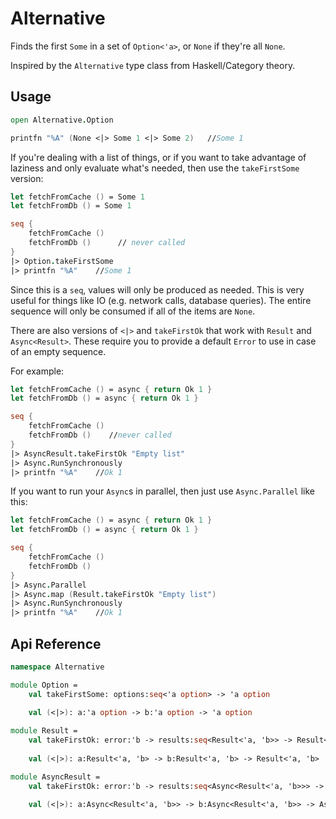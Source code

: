 # Alternative

Finds the first `Some` in a set of `Option<'a>`, or `None` if they're all `None`.

Inspired by the `Alternative` type class from Haskell/Category theory.

## Usage
```fsharp
open Alternative.Option

printfn "%A" (None <|> Some 1 <|> Some 2)   //Some 1
```

If you're dealing with a list of things, or if you want to take advantage of laziness and only evaluate what's needed, then use the `takeFirstSome` version:

```fsharp
let fetchFromCache () = Some 1
let fetchFromDb () = Some 1

seq {
    fetchFromCache ()
    fetchFromDb ()      // never called
}
|> Option.takeFirstSome
|> printfn "%A"    //Some 1
```

Since this is a `seq`, values will only be produced as needed. This is very useful for things like IO (e.g. network calls, database queries). The entire sequence will only be consumed if all of the items are `None`.

There are also versions of `<|>` and `takeFirstOk` that work with `Result` and `Async<Result>`. These require you to provide a default `Error` to use in case of an empty sequence.

For example:

```fsharp
let fetchFromCache () = async { return Ok 1 }
let fetchFromDb () = async { return Ok 1 }

seq {
    fetchFromCache ()
    fetchFromDb ()    //never called
}
|> AsyncResult.takeFirstOk "Empty list"
|> Async.RunSynchronously
|> printfn "%A"    //Ok 1
```

If you want to run your `Async`s in parallel, then just use `Async.Parallel` like this:

```fsharp
let fetchFromCache () = async { return Ok 1 }
let fetchFromDb () = async { return Ok 1 }

seq {
    fetchFromCache ()
    fetchFromDb ()
}
|> Async.Parallel
|> Async.map (Result.takeFirstOk "Empty list")   
|> Async.RunSynchronously
|> printfn "%A"    //Ok 1
```

## Api Reference

```fsharp
namespace Alternative

module Option =
    val takeFirstSome: options:seq<'a option> -> 'a option
    
    val (<|>): a:'a option -> b:'a option -> 'a option

module Result =
    val takeFirstOk: error:'b -> results:seq<Result<'a, 'b>> -> Result<'a, 'b>
    
    val (<|>): a:Result<'a, 'b> -> b:Result<'a, 'b> -> Result<'a, 'b>

module AsyncResult =
    val takeFirstOk: error:'b -> results:seq<Async<Result<'a, 'b>>> -> Async<Result<'a, 'b>>
    
    val (<|>): a:Async<Result<'a, 'b>> -> b:Async<Result<'a, 'b>> -> Async<Result<'a, 'b>>
```